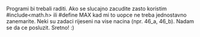 Programi bi trebali raditi. 
Ako se slucajno zacudite zasto koristim #include<math.h> ili #define MAX kad mi to uopce ne treba jednostavno zanemarite.
Neki su zadaci rijeseni na vise nacina (npr. 46_a, 46_b).
Nadam se da ce posluzit. Sretno! :)